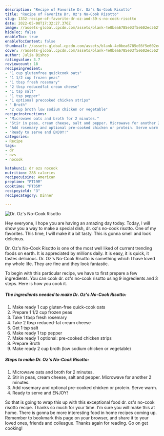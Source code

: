 ```yaml
---
description: "Recipe of Favorite Dr. Oz's No-Cook Risotto"
title: "Recipe of Favorite Dr. Oz's No-Cook Risotto"
slug: 1332-recipe-of-favorite-dr-oz-and-39-s-no-cook-risotto
date: 2022-05-08T17:32:27.376Z
image: //assets-global.cpcdn.com/assets/blank-4e0bea6785e03f5e602ec562f230caae08da540cada707380b4fe1bbebba43da.png
hideToc: false
enableToc: true
enableTocContent: false
thumbnail: //assets-global.cpcdn.com/assets/blank-4e0bea6785e03f5e602ec562f230caae08da540cada707380b4fe1bbebba43da.png
cover: //assets-global.cpcdn.com/assets/blank-4e0bea6785e03f5e602ec562f230caae08da540cada707380b4fe1bbebba43da.png
author: Julia Bishop
ratingvalue: 3.7
reviewcount: 18
recipeingredient:
- "1 cup glutenfree quickcook oats"
- "1 1/2 cup frozen peas"
- "1 tbsp fresh rosemary"
- "2 tbsp reducedfat cream cheese"
- "1 tsp salt"
- "1 tsp pepper"
- "1 optional precooked chicken strips"
- " Broth"
- "2 cup broth low sodium chicken or vegetable"
recipeinstructions:
- "Microwave oats and broth for 2 minutes."
- "Stir in peas, cream cheese, salt and pepper. Microwave for another 2 minutes."
- "Add rosemary and optional pre-cooked chicken or protein. Serve warm."
- "Ready to serve and ENJOY!"
categories:
- Recipe
tags:
- dr
- ozs
- nocook

katakunci: dr ozs nocook 
nutrition: 288 calories
recipecuisine: American
preptime: "PT19M"
cooktime: "PT35M"
recipeyield: "3"
recipecategory: Dinner

---
```



![Dr. Oz&#39;s No-Cook Risotto](//assets-global.cpcdn.com/assets/blank-4e0bea6785e03f5e602ec562f230caae08da540cada707380b4fe1bbebba43da.png)

Hey everyone, I hope you are having an amazing day today. Today, I will show you a way to make a special dish, dr. oz&#39;s no-cook risotto. One of my favorites. This time, I will make it a bit tasty. This is gonna smell and look delicious.

Dr. Oz&#39;s No-Cook Risotto is one of the most well liked of current trending foods on earth. It is appreciated by millions daily. It is easy, it is quick, it tastes delicious. Dr. Oz&#39;s No-Cook Risotto is something which I have loved my whole life. They are fine and they look fantastic.




To begin with this particular recipe, we have to first prepare a few ingredients. You can cook dr. oz&#39;s no-cook risotto using 9 ingredients and 3 steps. Here is how you cook it.

<!--inarticleads1-->

##### The ingredients needed to make Dr. Oz&#39;s No-Cook Risotto:

1. Make ready 1 cup gluten-free quick-cook oats
1. Prepare 1 1/2 cup frozen peas
1. Take 1 tbsp fresh rosemary
1. Take 2 tbsp reduced-fat cream cheese
1. Get 1 tsp salt
1. Make ready 1 tsp pepper
1. Make ready 1 optional: pre-cooked chicken strips
1. Prepare  Broth
1. Make ready 2 cup broth (low sodium chicken or vegetable)




<!--inarticleads2-->

##### Steps to make Dr. Oz&#39;s No-Cook Risotto:

1. Microwave oats and broth for 2 minutes.
1. Stir in peas, cream cheese, salt and pepper. Microwave for another 2 minutes.
1. Add rosemary and optional pre-cooked chicken or protein. Serve warm.
1. Ready to serve and ENJOY!



So that is going to wrap this up with this exceptional food dr. oz&#39;s no-cook risotto recipe. Thanks so much for your time. I'm sure you will make this at home. There is gonna be more interesting food in home recipes coming up. Remember to bookmark this page on your browser, and share it to your loved ones, friends and colleague. Thanks again for reading. Go on get cooking!
